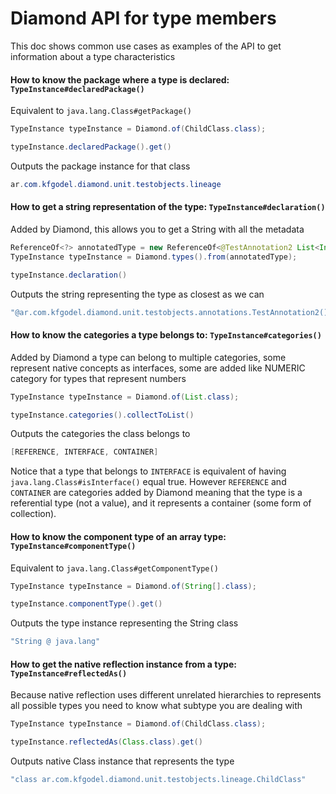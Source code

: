 # Diamond API for type members
This doc shows common use cases as examples of the API to get information
about a type characteristics

#### How to know the package where a type is declared: `TypeInstance#declaredPackage()`
Equivalent to `java.lang.Class#getPackage()` 
 
 ```java
TypeInstance typeInstance = Diamond.of(ChildClass.class);
 
typeInstance.declaredPackage().get()
```
 Outputs the package instance for that class  
 ```java
 ar.com.kfgodel.diamond.unit.testobjects.lineage
 ```

#### How to get a string representation of the type: `TypeInstance#declaration()`
Added by Diamond, this allows you to get a String with all the metadata 
 
 ```java
ReferenceOf<?> annotatedType = new ReferenceOf<@TestAnnotation2 List<Integer> @TestAnnotation1 []>() {};
TypeInstance typeInstance = Diamond.types().from(annotatedType);
 
typeInstance.declaration()
```
 Outputs the string representing the type as closest as we can  
 ```java
 "@ar.com.kfgodel.diamond.unit.testobjects.annotations.TestAnnotation2() java.util.List<java.lang.Integer> @ar.com.kfgodel.diamond.unit.testobjects.annotations.TestAnnotation1() []"
 ```

#### How to know the categories a type belongs to: `TypeInstance#categories()`
Added by Diamond a type can belong to multiple categories, some represent native concepts
as interfaces, some are added like NUMERIC category for types that represent numbers 
 
 ```java
TypeInstance typeInstance = Diamond.of(List.class);
 
typeInstance.categories().collectToList()
```
 Outputs the categories the class belongs to  
 ```java
 [REFERENCE, INTERFACE, CONTAINER]
 ```
Notice that a type that belongs to `INTERFACE` is equivalent of having `java.lang.Class#isInterface()` 
equal true. However `REFERENCE` and `CONTAINER` are categories added by Diamond
meaning that the type is a referential type (not a value), and it represents
a container (some form of collection).

#### How to know the component type of an array type: `TypeInstance#componentType()`
Equivalent to `java.lang.Class#getComponentType()` 
 
 ```java
TypeInstance typeInstance = Diamond.of(String[].class);
 
typeInstance.componentType().get()
```
 Outputs the type instance representing the String class  
 ```java
 "String @ java.lang"
 ```

#### How to get the native reflection instance from a type: `TypeInstance#reflectedAs()`
Because native reflection uses different unrelated hierarchies to represents
all possible types you need to know what subtype you are dealing with 
 
 ```java
TypeInstance typeInstance = Diamond.of(ChildClass.class);
 
typeInstance.reflectedAs(Class.class).get()
```
 Outputs native Class instance that represents the type  
 ```java
 "class ar.com.kfgodel.diamond.unit.testobjects.lineage.ChildClass"
 ```